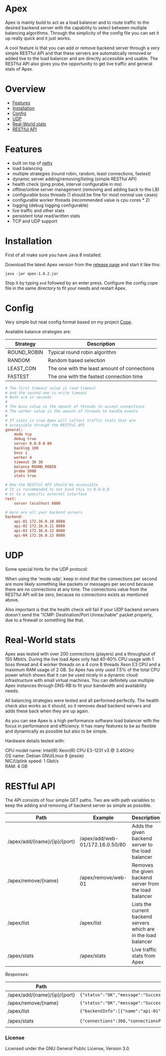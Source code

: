 # Apex
Apex is mainly build to act as a load balancer and to route traffic to the desired backend server with the capability to select between multiple balancing algorithms. Through the simplicity of the config file you can set it up really quick and it just works.

A cool feature is that you can add or remove backend server through a very simple RESTful API and that these servers are automatically removed or added live to the load balancer
and are directly accessible and usable.
The RESTful API also gives you the opportunity to get live traffic and general stats of Apex.

# Overview

- [Features](https://jackwhite20.github.io/Apex/#features)
- [Installation](https://jackwhite20.github.io/Apex/#installation)
- [Config](https://jackwhite20.github.io/Apex/#config)
- [UDP](https://jackwhite20.github.io/Apex/#udp)
- [Real-World stats](https://jackwhite20.github.io/Apex/#real-world-stats)
- [RESTful API](https://jackwhite20.github.io/Apex/#restful-api)

# Features

- built on top of [netty](https://github.com/netty/netty)
- load balancing
- multiple strategies (round robin, random, least connections, fastest)
- dynamic server adding/removing/listing (simple RESTful API)
- health check (ping probe, interval configurable in ms)
- offline/online server management (removing and adding back to the LB)
- configurable boss threads (1 should be fine for most normal use cases)
- configurable worker threads (recommended value is cpu cores * 2)
- logging (debug logging configurable)
- live traffic and other stats
- persistent total read/written stats
- TCP and UDP support

# Installation

First of all make sure you have Java 8 installed.

Download the latest Apex version from the [release page](https://github.com/JackWhite20/Apex/releases) and start it like this:

```
java -jar apex-1.8.2.jar
```

Stop it by typing ```end``` followed by an enter press. Configure the config.cope file in the same directory to fit your needs and restart Apex.

# Config

Very simple but neat config format based on my project [Cope](https://jackwhite20.github.io/Cope/).

Available balance strategies are:

| Strategy  | Description |
| --------- | ----------- |
| ROUND_ROBIN | Typical round robin algorithm |
| RANDOM | Random based selection |
| LEAST_CON | The one with the least amount of connections |
| FASTEST | The one with the fastest connection time |

```ini
# The first timeout value is read timeout
# and the second one is write timeout
# Both are in seconds
#
# The boss value is the amount of threads to accept connections
# The worker value is the amount of threads to handle events
#
# If stats is true Apex will collect traffic stats that are 
# accessible through the RESTful API
general:
    mode tcp
    debug true
    server 0.0.0.0 80
    backlog 100
    boss 1
    worker 4
    timeout 30 30
    balance ROUND_ROBIN
    probe 5000
    stats true

# How the RESTful API should be accessible
# It is recommended to not bind this to 0.0.0.0
# or to a specific external interface
rest:
    server localhost 6000

# Here are all your backend servers
backend:
    api-01 172.16.0.10 8080
    api-02 172.16.0.11 8080
    api-03 172.16.0.12 8080
    api-04 172.16.0.13 8080
```

# UDP

Some special hints for the UDP protocol:

When using the 'mode udp', keep in mind that the connections per second are more likely something like packets or messages per second because there are no connections at any time.
The connections value from the RESTful API will be zero, because no connections exists as mentioned above.

Also important is that the health check will fail if your UDP backend servers doesn't send the "ICMP: Destination/Port Unreachable" packet properly, due to a firewall or something like that.

# Real-World stats

Apex was tested with over 200 connections (players) and a throughput of 150 Mbit/s.
During the live load Apex only had 40-60% CPU usage with 1 boss thread and 4 worker threads on a 4 core 8 threads Xeon E3 CPU and a maximum RAM usage of 2 GB.
So Apex has only used 7.5% of the total CPU power which shows that it can be used nicely in a dynamic cloud infrastructure with small virtual machines.
You can definitely use multiple Apex instances through DNS-RB to fit your bandwidth and availability needs.

All balancing strategies were tested and all performed perfectly. The health check also works as it should, so it removes dead backend servers and adds these back when they are up again.

As you can see Apex is a high performance software load balancer with the focus in performance and efficiency. 
It has many features to be as flexible and dynamically as possible but also to be simple.

Hardware details tested with:

CPU model name: Intel(R) Xeon(R) CPU E3-1231 v3 @ 3.40GHz  
OS name: Debian GNU/Linux 8 (jessie)  
NIC/Uplink speed: 1 Gbit/s  
RAM: 4 GB

# RESTful API

The API consists of four simple GET paths. Two are with path variables to keep the adding and removing of backend server as simple as possible.

| Path | Example | Description |
| --------- | ----------- | ----------- |
| /apex/add/{name}/{ip}/{port} | /apex/add/web-01/172.16.0.50/80 | Adds the given backend server to the load balancer |
| /apex/remove/{name} | /apex/remove/web-01 | Removes the given backend server from the load balancer |
| /apex/list | /apex/list | Lists the current backend servers which are in the load balancer |
| /apex/stats | /apex/stats | Live traffic stats from Apex |

_Responses:_

| Path | Success | Error |
| --------- | ----------- | ----------- |
| /apex/add/{name}/{ip}/{port} | ```{"status":"OK","message":"Successfully added server"}``` | ```{"status":"SERVER_ALREADY_ADDED","message":"Server was already added"}``` |
| /apex/remove/{name} | ```{"status":"OK","message":"Successfully removed server"}``` | ```{"status":"SERVER_NOT_FOUND","message":"Server not found"}``` |
| /apex/list | ```{"backendInfo":[{"name":"api-01","host":"172.16.0.10","port":8080,"connectTime":125.0}],"status":"OK","message":"List received"}``` | ```{"status":"ERROR","message":"Unable to get the balancing strategy"}``` |
| /apex/stats | ```{"connections":360,"connectionsPerSecond":10,"onlineBackendServers":3,"currentReadBytes":500,"currentWrittenBytes":25356,"lastReadThroughput":36,"lastWriteThroughput":39864,"totalReadBytes":929,"totalWrittenBytes":705887}``` | ```{"connections":-1,"onlineBackendServers":-1,"currentReadBytes":-1,"currentWriteBytes":-1,"lastReadThroughput":-1,"lastWriteThroughput":-1,"totalReadBytes":-1,"totalWrittenBytes":-1,"status":"ERROR","message":"Stats are disabled"}``` |

### License

Licensed under the GNU General Public License, Version 3.0.
